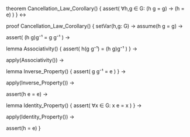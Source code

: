 theorem Cancellation_Law_Corollary() {
  assert(
    ∀h,g ∈ G: (h g = g) → (h = e)
  )
} ↔

proof Cancellation_Law_Corollary() {
  setVar(h,g: G) →
  assume(h g = g) →
  
  assert(
    (h g)g⁻¹ = g g⁻¹
  ) →
  
  lemma Associativity() {
    assert(
      h(g g⁻¹) = (h g)g⁻¹
    )
  } →
  
  apply(Associativity()) →
  
  lemma Inverse_Property() {
    assert(
      g g⁻¹ = e
    )
  } →
  
  apply(Inverse_Property()) →
  
  assert(h e = e) →
  
  lemma Identity_Property() {
    assert(
      ∀x ∈ G: x e = x
    )
  } →
  
  apply(Identity_Property()) →
  
  assert(h = e)
}
